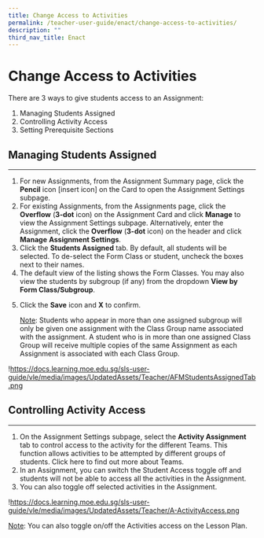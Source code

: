 ```yaml
---
title: Change Access to Activities
permalink: /teacher-user-guide/enact/change-access-to-activities/
description: ""
third_nav_title: Enact
---
```

<h1 id="change-access-to-activities">Change Access to Activities</h1>
<p>There are 3 ways to give students access to an Assignment:</p>
<ol>
<li>Managing Students Assigned</li>
<li>Controlling Activity Access</li>
<li>Setting Prerequisite Sections</li>
</ol>
<h2 id="managing-students-assigned">Managing Students Assigned</h2>
<hr>
<ol>
<li>For new Assignments, from the Assignment Summary page, click the <strong>Pencil</strong> icon [insert icon] on the Card to open the Assignment Settings subpage. </li>
<li>For existing Assignments, from the Assignments page, click the <strong>Overflow</strong> (<strong>3-dot</strong> icon) on the Assignment Card and click <strong>Manage</strong> to view the Assignment Settings subpage. Alternatively, enter the Assignment, click the <strong>Overflow</strong> (<strong>3-dot</strong> icon) on the header and click <strong>Manage</strong> <strong>Assignment Settings</strong>.</li>
<li>Click the <strong>Students Assigned</strong> tab. By default, all students will be selected. To de-select the Form Class or student, uncheck the boxes next to their names.</li>
<li>The default view of the listing shows the Form Classes. You may also view the students by subgroup (if any) from the dropdown <strong>View by Form Class/Subgroup</strong>.</li>
<li><p>Click the <strong>Save</strong> icon and <strong>X</strong> to confirm. </p>
	<p><u>Note</u>: Students who appear in more than one assigned subgroup will only be given one assignment with the Class Group name associated with the assignment. A student who is in more than one assigned Class Group will receive multiple copies of the same Assignment as each Assignment is associated with each Class Group.</p>
</li>
</ol>
<p>!<a href="https://docs.learning.moe.edu.sg/sls-user-guide/vle/media/images/UpdatedAssets/Teacher/AFMStudentsAssignedTab.png">https://docs.learning.moe.edu.sg/sls-user-guide/vle/media/images/UpdatedAssets/Teacher/AFMStudentsAssignedTab.png</a></p>
<h2 id="controlling-activity-access">Controlling Activity Access</h2>
<hr>
<ol>
<li>On the Assignment Settings subpage, select the <strong>Activity Assignment</strong> tab to control access to the activity for the different Teams. This function allows activities to be attempted by different groups of students. Click here to find out more about Teams.</li>
<li>In an Assignment, you can switch the Student Access toggle off and students will not be able to access all the activities in the Assignment.</li>
<li>You can also toggle off selected activities in the Assignment.</li>
</ol>
<p>!<a href="https://docs.learning.moe.edu.sg/sls-user-guide/vle/media/images/UpdatedAssets/Teacher/A-ActivityAccess.png">https://docs.learning.moe.edu.sg/sls-user-guide/vle/media/images/UpdatedAssets/Teacher/A-ActivityAccess.png</a></p>
<p><u>Note</u>: You can also toggle on/off the Activities access on the Lesson Plan.</p>